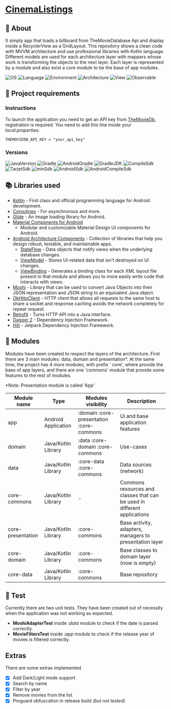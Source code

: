 # [CinemaListings](https://github.com/javiergbravo/CinemaListings)

## 🌟 About

It simply app that loads a billboard from TheMovieDatabase Api and display inside a RecyclerView as
a GridLayout. This repository shows a clean code with MVVM architecture and use professional
libraries with Kotlin language. Different models are used for each architecture layer with mappers
whose work is transforming the objects to the next layer. Each layer is represented by a module and
also exist a core module to be the base of app modules.

![OS](https://img.shields.io/badge/OS-Android-3DDC84?logo=Android) ![Language](https://img.shields.io/badge/Language-Kotlin-0095D5?logo=kotlin) ![Environment](https://img.shields.io/badge/Environment-Android_Studio-3DDC84?logo=android-studio)
![Architecture](https://img.shields.io/badge/Architecture-MVVM-brightgreen) ![View](https://img.shields.io/badge/View-ViewBinding-00B0EA) ![Observable](https://img.shields.io/badge/Observable-StateFlow-CF202E)

## 📜 Project requirements

### Instructions

To launch the application you need to get an API key from [TheMovieDb](https://www.themoviedb.org),
registration is required. You need to add this line inside your *local.properties*:

`THEMOVIEDB_API_KEY = "your_api_key"`

### Versions

![JavaVersion](https://img.shields.io/badge/Java-1.8-%2325c2c6) ![Gradle](https://img.shields.io/badge/Gradle-7.2-%23%2351db71) ![AndroidGradle](https://img.shields.io/badge/AndroidGradle-7.1.2-%230ed490) ![GradleJDK](https://img.shields.io/badge/GradleJDK-11-%13386b)
![CompileSdk](https://img.shields.io/badge/CompileSdk-31-%230095D5) ![TarjetSdk](https://img.shields.io/badge/TarjetSdk-31-%23f0758f) ![minSdk](https://img.shields.io/badge/minSdk-24-CF202E) ![AndroidSdk](https://img.shields.io/badge/AndroidSdk-33.0.0-%23ec3266) ![AndroidCompileSdk](https://img.shields.io/badge/AndroidCompileSdk-30-green)

## 📚 Libraries used

- [Kotlin](https://kotlinlang.org/) - First class and official programming language for Android
  development.
- [Coroutines](https://kotlinlang.org/docs/reference/coroutines-overview.html) - For asynchronous
  and more.
- [Glide](https://bumptech.github.io/glide) - An image loading library for Android.
- [Material Components for Android](https://github.com/material-components/material-components-android)
    - Modular and customizable Material Design UI components for Android.
- [Android Architecture Components](https://developer.android.com/topic/libraries/architecture) -
  Collection of libraries that help you design robust, testable, and maintainable apps.
    - [StateFlow](https://developer.android.com/kotlin/flow/stateflow-and-sharedflow) - Data objects
      that notify views when the underlying database changes.
    - [ViewModel](https://developer.android.com/topic/libraries/architecture/viewmodel) - Stores
      UI-related data that isn't destroyed on UI changes.
    - [ViewBinding](https://developer.android.com/topic/libraries/view-binding) - Generates a
      binding class for each XML layout file present in that module and allows you to more easily
      write code that interacts with views.
- [Moshi](https://github.com/square/moshi) - Library that can be used to convert Java Objects into
  their JSON representation and JSON string to an equivalent Java object.
- [OkHttpClient](https://square.github.io/okhttp) - HTTP client that allows all requests to the same
  host to share a socket and response caching avoids the network completely for repeat request.
- [Retrofit](https://square.github.io/retrofit) - Turns HTTP API into a Java interface.
- [Dagger 2](https://dagger.dev/) - Dependency Injection Framework.
- [Hilt](https://developer.android.com/training/dependency-injection/hilt-android) - Jetpack
  Dependency Injection Framework.

## 📁 Modules

Modules have been created to respect the layers of the architecture. First there are 3 main modules:
data, domain and presentation*. At the same time, the project has 4 more modules, with prefix '
core', where provide the base of app layers, and there are one 'commons' module that provide some
features to the rest of modules.

*Note: Presentation module is called 'App'

| Module name | Type | Modules visibility | Description |
| --- | --- | --- | --- |
| app | Android Application | :domain :core-presentation :core-commons | Ui and base application features |
| domain | Java/Kotlin Library | :data :core-domain :core-commons | Use-cases |
| data | Java/Kotlin Library | :core-data :core-commons | Data sources (network) | 
| core-commons | Java/Kotlin Library | - | Commons resources and classes that can be used in different applications |
| core-presentation | Java/Kotlin Library | :core-commons | Base activity, adapters, managers to presentation layer |
| core-domain | Java/Kotlin Library | :core-commons | Base classes to domain layer (now is empty) |
| core-data | Java/Kotlin Library | :core-commons | Base repository |

## 📝 Test

Currently there are two unit tests. They have been created out of necessity when the application was
not working as expected.

- **MoshiAdapterTest** inside *:data* module to check if the date is parsed correctly.
- **MovieFiltersTest** inside *:app* module to check if the release year of movies is filtered
  correctly.

## Extras

There are some extras implemented

- [x] Add Dark/Light mode support
- [x] Search by name
- [x] Filter by year
- [x] Remove movies from the list
- [x] Proguard obfuscation in release build *(but not tested)*
